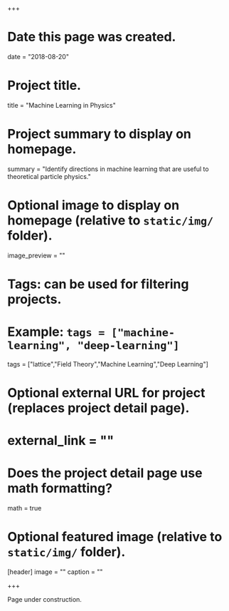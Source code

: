 +++
# Date this page was created.
date = "2018-08-20"

# Project title.
title = "Machine Learning in Physics"

# Project summary to display on homepage.
summary = "Identify directions in machine learning that are useful to theoretical particle physics."

# Optional image to display on homepage (relative to `static/img/` folder).
image_preview = ""

# Tags: can be used for filtering projects.
# Example: `tags = ["machine-learning", "deep-learning"]`
tags = ["lattice","Field Theory","Machine Learning","Deep Learning"]

# Optional external URL for project (replaces project detail page).
# external_link = ""

# Does the project detail page use math formatting?
math = true

# Optional featured image (relative to `static/img/` folder).
[header]
image = ""
caption = ""

+++

Page under construction.
